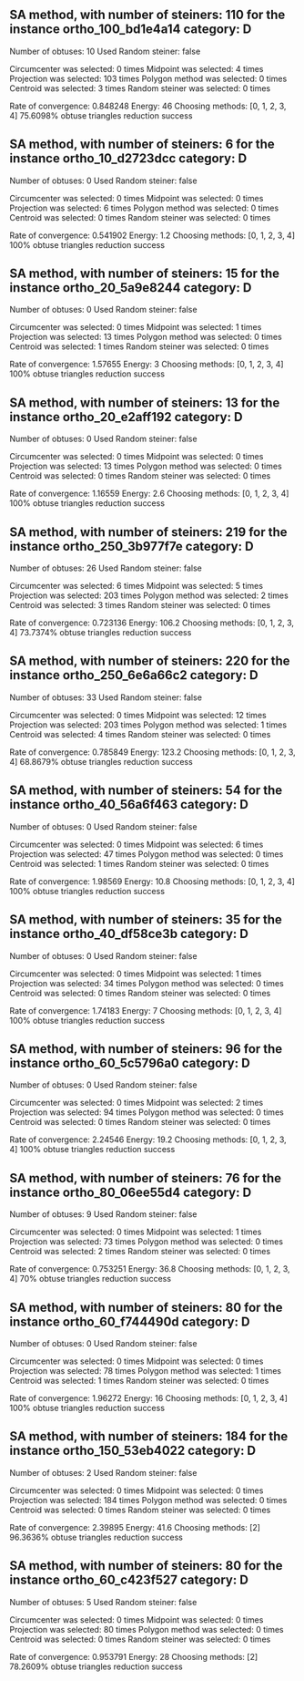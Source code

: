 ## SA method, with number of steiners: 110 for the instance ortho_100_bd1e4a14 category: D
Number of obtuses: 10
Used Random steiner: false

Circumcenter was selected: 0 times
Midpoint was selected: 4 times
Projection was selected: 103 times
Polygon method was selected: 0 times
Centroid was selected: 3 times
Random steiner was selected: 0 times

Rate of convergence: 0.848248
Energy: 46
Choosing methods: [0, 1, 2, 3, 4]
75.6098% obtuse triangles reduction success
## 

## SA method, with number of steiners: 6 for the instance ortho_10_d2723dcc category: D
Number of obtuses: 0
Used Random steiner: false

Circumcenter was selected: 0 times
Midpoint was selected: 0 times
Projection was selected: 6 times
Polygon method was selected: 0 times
Centroid was selected: 0 times
Random steiner was selected: 0 times

Rate of convergence: 0.541902
Energy: 1.2
Choosing methods: [0, 1, 2, 3, 4]
100% obtuse triangles reduction success
## 

## SA method, with number of steiners: 15 for the instance ortho_20_5a9e8244 category: D
Number of obtuses: 0
Used Random steiner: false

Circumcenter was selected: 0 times
Midpoint was selected: 1 times
Projection was selected: 13 times
Polygon method was selected: 0 times
Centroid was selected: 1 times
Random steiner was selected: 0 times

Rate of convergence: 1.57655
Energy: 3
Choosing methods: [0, 1, 2, 3, 4]
100% obtuse triangles reduction success
## 

## SA method, with number of steiners: 13 for the instance ortho_20_e2aff192 category: D
Number of obtuses: 0
Used Random steiner: false

Circumcenter was selected: 0 times
Midpoint was selected: 0 times
Projection was selected: 13 times
Polygon method was selected: 0 times
Centroid was selected: 0 times
Random steiner was selected: 0 times

Rate of convergence: 1.16559
Energy: 2.6
Choosing methods: [0, 1, 2, 3, 4]
100% obtuse triangles reduction success
## 

## SA method, with number of steiners: 219 for the instance ortho_250_3b977f7e category: D
Number of obtuses: 26
Used Random steiner: false

Circumcenter was selected: 6 times
Midpoint was selected: 5 times
Projection was selected: 203 times
Polygon method was selected: 2 times
Centroid was selected: 3 times
Random steiner was selected: 0 times

Rate of convergence: 0.723136
Energy: 106.2
Choosing methods: [0, 1, 2, 3, 4]
73.7374% obtuse triangles reduction success
## 

## SA method, with number of steiners: 220 for the instance ortho_250_6e6a66c2 category: D
Number of obtuses: 33
Used Random steiner: false

Circumcenter was selected: 0 times
Midpoint was selected: 12 times
Projection was selected: 203 times
Polygon method was selected: 1 times
Centroid was selected: 4 times
Random steiner was selected: 0 times

Rate of convergence: 0.785849
Energy: 123.2
Choosing methods: [0, 1, 2, 3, 4]
68.8679% obtuse triangles reduction success
## 

## SA method, with number of steiners: 54 for the instance ortho_40_56a6f463 category: D
Number of obtuses: 0
Used Random steiner: false

Circumcenter was selected: 0 times
Midpoint was selected: 6 times
Projection was selected: 47 times
Polygon method was selected: 0 times
Centroid was selected: 1 times
Random steiner was selected: 0 times

Rate of convergence: 1.98569
Energy: 10.8
Choosing methods: [0, 1, 2, 3, 4]
100% obtuse triangles reduction success
## 

## SA method, with number of steiners: 35 for the instance ortho_40_df58ce3b category: D
Number of obtuses: 0
Used Random steiner: false

Circumcenter was selected: 0 times
Midpoint was selected: 1 times
Projection was selected: 34 times
Polygon method was selected: 0 times
Centroid was selected: 0 times
Random steiner was selected: 0 times

Rate of convergence: 1.74183
Energy: 7
Choosing methods: [0, 1, 2, 3, 4]
100% obtuse triangles reduction success
## 

## SA method, with number of steiners: 96 for the instance ortho_60_5c5796a0 category: D
Number of obtuses: 0
Used Random steiner: false

Circumcenter was selected: 0 times
Midpoint was selected: 2 times
Projection was selected: 94 times
Polygon method was selected: 0 times
Centroid was selected: 0 times
Random steiner was selected: 0 times

Rate of convergence: 2.24546
Energy: 19.2
Choosing methods: [0, 1, 2, 3, 4]
100% obtuse triangles reduction success
## 

## SA method, with number of steiners: 76 for the instance ortho_80_06ee55d4 category: D
Number of obtuses: 9
Used Random steiner: false

Circumcenter was selected: 0 times
Midpoint was selected: 1 times
Projection was selected: 73 times
Polygon method was selected: 0 times
Centroid was selected: 2 times
Random steiner was selected: 0 times

Rate of convergence: 0.753251
Energy: 36.8
Choosing methods: [0, 1, 2, 3, 4]
70% obtuse triangles reduction success
## 

## SA method, with number of steiners: 80 for the instance ortho_60_f744490d category: D
Number of obtuses: 0
Used Random steiner: false

Circumcenter was selected: 0 times
Midpoint was selected: 0 times
Projection was selected: 78 times
Polygon method was selected: 1 times
Centroid was selected: 1 times
Random steiner was selected: 0 times

Rate of convergence: 1.96272
Energy: 16
Choosing methods: [0, 1, 2, 3, 4]
100% obtuse triangles reduction success
## 

## SA method, with number of steiners: 184 for the instance ortho_150_53eb4022 category: D
Number of obtuses: 2
Used Random steiner: false

Circumcenter was selected: 0 times
Midpoint was selected: 0 times
Projection was selected: 184 times
Polygon method was selected: 0 times
Centroid was selected: 0 times
Random steiner was selected: 0 times

Rate of convergence: 2.39895
Energy: 41.6
Choosing methods: [2]
96.3636% obtuse triangles reduction success
## 

## SA method, with number of steiners: 80 for the instance ortho_60_c423f527 category: D
Number of obtuses: 5
Used Random steiner: false

Circumcenter was selected: 0 times
Midpoint was selected: 0 times
Projection was selected: 80 times
Polygon method was selected: 0 times
Centroid was selected: 0 times
Random steiner was selected: 0 times

Rate of convergence: 0.953791
Energy: 28
Choosing methods: [2]
78.2609% obtuse triangles reduction success
##

